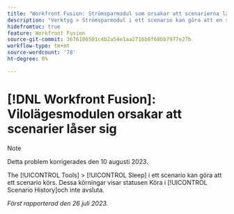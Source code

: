 ```yaml
---
title: "Workfront Fusion: Strömsparmodul som orsakar att scenarierna låser sig"
description: "Verktyg > Strömsparmodul i ett scenario kan göra att en scenariokörning kraschar. Dessa körningar visar statusen Körning i Scenariohistoriken och slutförs inte."
hidefromtoc: true
feature: Workfront Fusion
source-git-commit: 3676106501c4b2a54e1aa2716b8f68bb7977e27b
workflow-type: tm+mt
source-wordcount: '78'
ht-degree: 0%

---
```



# [!DNL Workfront Fusion]: Vilolägesmodulen orsakar att scenarier låser sig

>[!NOTE]
>
>Detta problem korrigerades den 10 augusti 2023.

The [!UICONTROL Tools] > [!UICONTROL Sleep] i ett scenario kan göra att ett scenario körs. Dessa körningar visar statusen Köra i [!UICONTROL Scenario History]och inte avsluta.

_Först rapporterad den 26 juli 2023._

